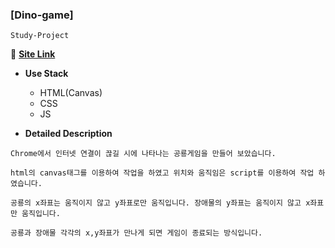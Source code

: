 ### [Dino-game]
`Study-Project`

:link: **<a href="https://devwoodie.github.io/dino-game/" target=_blank>Site Link</a>** 

- **Use Stack**
  - HTML(Canvas)
  - CSS
  - JS
  
- **Detailed Description**
```
Chrome에서 인터넷 연결이 끊길 시에 나타나는 공룡게임을 만들어 보았습니다.

html의 canvas태그를 이용하여 작업을 하였고 위치와 움직임은 script를 이용하여 작업 하였습니다.

공룡의 x좌표는 움직이지 않고 y좌표로만 움직입니다. 장애물의 y좌표는 움직이지 않고 x좌표만 움직입니다.

공룡과 장애물 각각의 x,y좌표가 만나게 되면 게임이 종료되는 방식입니다.
```
